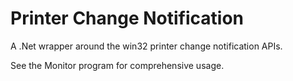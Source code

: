 # Printer Change Notification
A .Net wrapper around the win32 printer change notification APIs.

See the Monitor program for comprehensive usage.
